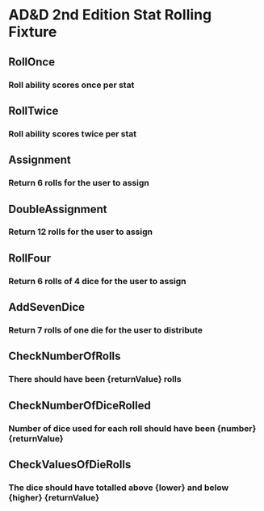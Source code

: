 # AD&D 2nd Edition Stat Rolling Fixture

## RollOnce
### Roll ability scores once per stat

## RollTwice
### Roll ability scores twice per stat

## Assignment
### Return 6 rolls for the user to assign

## DoubleAssignment
### Return 12 rolls for the user to assign

## RollFour
### Return 6 rolls of 4 dice for the user to assign

## AddSevenDice
### Return 7 rolls of one die for the user to distribute

## CheckNumberOfRolls
### There should have been {returnValue} rolls

## CheckNumberOfDiceRolled
### Number of dice used for each roll should have been {number} {returnValue}

## CheckValuesOfDieRolls
### The dice should have totalled above {lower} and below {higher} {returnValue}